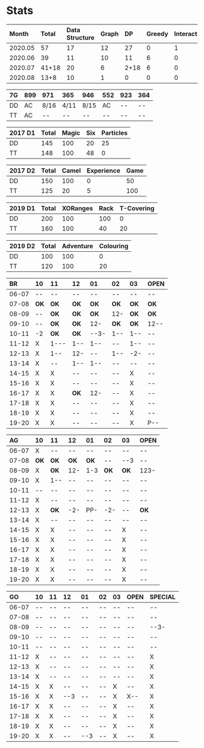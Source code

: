 # Stats

| Month | Total | Data Structure | Graph | DP | Greedy | Interactive | Misc |
| :--- | :--- | :--- | :--- | :--- | :--- | :--- | :--- |
| 2020.05 | 57 | 17 | 12 | 27 | 0 | 1 | 0 |
| 2020.06 | 39 | 11 | 10 | 11 | 6 | 0 | 1 |
| 2020.07 | 41+18 | 20 | 6 | 2+18 | 6 | 0 | 7 |
| 2020.08 | 13+8 | 10 | 1 | 0 | 0 | 0 | 2+8 |

| 7G | 899 | 971 | 365 | 946 | 552 | 923 | 364 |
| :--- | :--- | :--- | :--- | :--- | :--- | :--- | :--- |
| DD | AC | 8/16 | 4/11 | 8/15 | AC | -- | -- |
| TT | AC | -- | -- | -- | -- | -- | -- |

| 2017 D1 | Total | Magic | Six | Particles |
| :--- | :--- | :--- | :--- | :--- |
| DD | 145 | 100 | 20 | 25 |
| TT | 148 | 100 | 48 | 0 |

| 2017 D2 | Total | Camel | Experience | Game |
| :--- | :--- | :--- | :--- | :--- |
| DD | 150 | 100 | 0 | 50 |
| TT | 125 | 20 | 5 | 100 |

| 2019 D1 | Total | XORanges | Rack | T-Covering |
| :--- | :--- | :--- | :--- | :--- |
| DD | 200 | 100 | 100 | 0 |
| TT | 160 | 100 | 40 | 20 |

| 2019 D2 | Total | Adventure | Colouring |
| :--- | :--- | :--- | :--- |
| DD | 100 | 100 | 0 |
| TT | 120 | 100 | 20 |

| BR | 10 | 11 | 12 | 01 | 02 | 03 | OPEN |
| :--- | :--- | :--- | :--- | :--- | :--- | :--- | :--- |
| 06-07 | -- | -- | -- | -- | -- | -- | -- |
| 07-08 | **OK** | **OK** | **OK** | **OK** | **OK** | **OK** | **OK** |
| 08-09 | -- | **OK** | **OK** | **OK** | 12- | **OK** | **OK** |
| 09-10 | -- | **OK** | **OK** | 12- | **OK** | **OK** | 12-- |
| 10-11 | -2 | **OK** | **OK** | --3- | 1-- | 1-- | -- |
| 11-12 | X | 1--- | 1-- | 1-- | -- | 1-- | -- |
| 12-13 | X | 1-- | 12- | -- | 1-- | -2- | -- |
| 13-14 | X | -- | 1-- | 1-- | -- | -- | -- |
| 14-15 | X | X | -- | -- | -- | X | -- |
| 15-16 | X | X | -- | -- | -- | X | -- |
| 16-17 | X | X | **OK** | 12- | -- | X | -- |
| 17-18 | X | X | -- | -- | -- | X | -- |
| 18-19 | X | X | -- | -- | -- | X | -- |
| 19-20 | X | X | -- | -- | -- | X | P-- |

| AG | 10 | 11 | 12 | 01 | 02 | 03 | OPEN |
| :--- | :--- | :--- | :--- | :--- | :--- | :--- | :--- |
| 06-07 | X | -- | -- | -- | -- | -- | -- |
| 07-08 | **OK** | **OK** | **OK** | **OK** | -- | --3 | -- |
| 08-09 | X | **OK** | 12- | 1-3 | **OK** | **OK** | 123- |
| 09-10 | X | 1-- | -- | -- | -- | -- | -- |
| 10-11 | -- | -- | -- | -- | -- | -- | -- |
| 11-12 | X | -- | -- | -- | -- | -- | -- |
| 12-13 | X | **OK** | -2- | PP- | -2- | -- | **OK** |
| 13-14 | X | -- | -- | -- | -- | -- | -- |
| 14-15 | X | X | -- | -- | -- | X | -- |
| 15-16 | X | X | -- | -- | -- | X | -- |
| 16-17 | X | X | -- | -- | -- | X | -- |
| 17-18 | X | X | -- | -- | -- | X | -- |
| 18-19 | X | X | -- | -- | -- | X | -- |
| 19-20 | X | X | -- | -- | -- | X | -- |

| GO | 10 | 11 | 12 | 01 | 02 | 03 | OPEN | SPECIAL |
| :--- | :--- | :--- | :--- | :--- | :--- | :--- | :--- | :--- |
| 06-07 | -- | -- | -- | -- | -- | -- | -- | -- |
| 07-08 | -- | -- | -- | -- | -- | -- | -- | -- |
| 08-09 | -- | -- | -- | -- | -- | -- | -- | --3- |
| 09-10 | -- | -- | -- | -- | -- | -- | -- | -- |
| 10-11 | -- | -- | -- | -- | -- | -- | -- | -- |
| 11-12 | X | -- | -- | -- | -- | -- | -- | X |
| 12-13 | X | -- | -- | -- | -- | -- | -- | X |
| 13-14 | X | -- | -- | -- | -- | -- | -- | X |
| 14-15 | X | X | -- | -- | -- | X | -- | X |
| 15-16 | X | X | --3 | -- | -- | X | X-- | X |
| 16-17 | X | X | -- | -- | -- | X | -- | X |
| 17-18 | X | X | -- | -- | -- | X | -- | X |
| 18-19 | X | X | -- | -- | -- | X | -- | X |
| 19-20 | X | X | -- | --3 | -- | X | -- | X |

